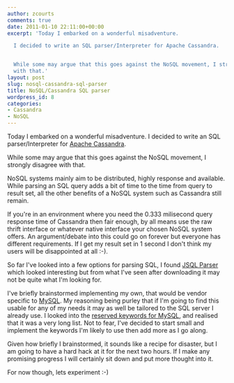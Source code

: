 ```yaml
---
author: zcourts
comments: true
date: 2011-01-10 22:11:00+00:00
excerpt: 'Today I embarked on a wonderful misadventure.

  I decided to write an SQL parser/Interpreter for Apache Cassandra.


  While some may argue that this goes against the NoSQL movement, I strongly disagree
  with that.'
layout: post
slug: nosql-cassandra-sql-parser
title: NoSQL/Cassandra SQL parser
wordpress_id: 8
categories:
- Cassandra
- NoSQL
---
```


Today I embarked on a wonderful misadventure.
I decided to write an SQL parser/Interpreter for [Apache Cassandra](http://cassandra.apache.org).

While some may argue that this goes against the NoSQL movement, I strongly disagree with that.

NoSQL systems mainly aim to be distributed, highly response and available. While parsing an SQL query adds a bit of time to the time from query to result set, all the other benefits of a NoSQL system such as Cassandra still remain.

If you're in an environment where you need the 0.333 milisecond query response time of Cassandra then fair enough, by all means use the raw thrift interface or whatever native interface your chosen NoSQL system offers. An argument/debate into this could go on forever but everyone has different requirements. If I get my result set in 1 second I don't think my users will be disappointed at all :-).

So far I've looked into a few options for parsing SQL, I found [JSQL Parser](http://jsqlparser.sourceforge.net/) which looked interesting but from what I've seen after downloading it may not be quite what I'm looking for.

I've briefly brainstormed implementing my own, that would be vendor specific to [MySQL](http://www.mysql.com). My reasoning being purley that if I'm going to find this usable for any of my needs it may as well be tailored to the SQL server I already use. I looked into the [reserved keywords for MySQL](http://dev.mysql.com/doc/mysqld-version-reference/en/mysqld-version-reference-reservedwords-5-5.html), and realised that it was a very long list. Not to fear, I've decided to start small and implement the keywords I'm likely to use then add more as I go along.

Given how briefly I brainstormed, it sounds like a recipe for disaster, but I am going to have a hard hack at it for the next two hours. If I make any promising progress I will certainly sit down and put more thought into it.

For now though, lets experiment :-)

